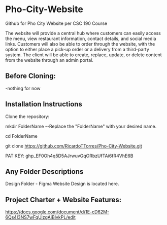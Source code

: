 # Pho-City-Website
Github for Pho City Website per CSC 190 Course

The website will provide a central hub where customers can easily access the menu, view restaurant information, contact details, and social media links. Customers will also be able to order through the website, with the option to either place a pick-up order or a delivery from a third-party system. The client will be able to create, replace, update, or delete content from the website through an admin portal.

## Before Cloning:
-nothing for now
## Installation Instructions
Clone the repository:

mkdir FolderName  --Replace the "FolderName" with your desired name.

cd FolderName

git clone https://github.com/RicardoTTorres/Pho-City-Website.git

PAT KEY: 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

## Any Folder Descriptions
Design Folder - Figma Website Design is located here.

## Project Charter + Website Features:
https://docs.google.com/document/d/1E-cD62M-6Qs4I3NS7wFqUizgAiBlvkPL/edit
